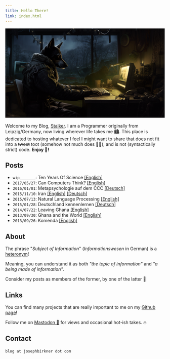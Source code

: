 ```yaml
---
title: Hello There!
link: index.html
---
```


![stalker dog](stalker-hacker-dog.png)

Welcome to my Blog, [Stalker](https://en.wikipedia.org/wiki/S.T.A.L.K.E.R.). I am a Programmer originally from Leipzig/Germany, now living wherever life takes me 🏙️. This place is dedicated to hosting whatever I feel I might want to share that does not fit into a <s>tweet</s> toot (somehow not much does 🤷‍♂️), and is not (syntactically strict) code. **Enjoy 🙌!**

## Posts

* `wip_______`: Ten Years Of Science [[English]](blog/6_msc/en.md)
* `2017/05/27`: Can Computers Think? [[English]](blog/6_compthought/en.md)
* `2016/01/01`: Metapsychologie auf dem CCC [[Deutsch]](blog/5_metapsychologie/de.md)
* `2015/11/10`: Iran [[English]](blog/4_iran/en.md) [[Deutsch]](blog/4_iran/de.md)
* `2015/07/13`: Natural Language Processing [[English]](blog/3_nlp/en.md)
* `2015/01/28`: Deutschland kennenlernen [[Deutsch]](blog/4_deutschland/de.md)
* `2014/07/22`: Leaving Ghana [[English]](blog/2_leaving_ghana/en.md)
* `2013/09/30`: Ghana and the World [[English]](blog/1_africa/en.md)
* `2013/09/26`: Komenda [[English]](blog/0_komenda/en.md)

## About

The phrase "*Subject of Information*" (*Informationswesen* in German) is a [heteronym](https://en.wikipedia.org/wiki/Heteronym_(linguistics))!

Meaning, you can understand it as both *"the topic of information"* and *"a being made of information"*.

Consider my posts as members of the former, by one of the latter 🤔

## Links

You can find many projects that are really important to me on my [Github page](https://github.com/josephbirkner)!

Follow me on <a rel="me" href="https://mastodon.social/@realitivity">Mastodon 🦣</a> for views and occasional hot-ish takes. ️‍🔥

## Contact

`blog at josephbirkner dot com`
